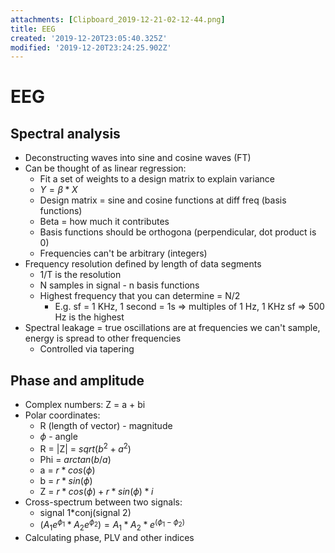 ```yaml
---
attachments: [Clipboard_2019-12-21-02-12-44.png]
title: EEG
created: '2019-12-20T23:05:40.325Z'
modified: '2019-12-20T23:24:25.902Z'
---
```


# EEG
## Spectral analysis
- Deconstructing waves into sine and cosine waves (FT)
- Can be thought of as linear regression:
  - Fit a set of weights to a design matrix to explain
variance
  - $Y=\beta*X$
  - Design matrix = sine and cosine functions at diff freq (basis functions)
  - Beta = how much it contributes
  - Basis functions should be orthogona (perpendicular, dot product is 0) 
  - Frequencies can't be arbitrary (integers)
- Frequency resolution defined by length of data segments
  - 1/T is the resolution
  - N samples in signal - n basis functions
  - Highest frequency that you can determine = N/2
    - E.g. sf = 1 KHz, 1 second = 1s => multiples of 1 Hz, 1 KHz sf => 500 Hz is the highest
- Spectral leakage = true oscillations are at frequencies we can't sample, energy is spread to other frequencies
  - Controlled via tapering
## Phase and amplitude
- Complex numbers: Z = a + bi
- Polar coordinates:
  - R (length of vector) - magnitude
  - $\phi$ - angle 
  - R = |Z| = $sqrt(b^2+a^2)$
  - Phi = $arctan(b/a)$
  - a = $r*cos(\phi)$
  - b = $r*sin(\phi)$
  - Z = $r*cos(\phi)+r*sin(\phi)*i$
- Cross-spectrum between two signals:
  - signal 1*conj(signal 2)
  - $(A_1e^{\phi_1}*A_2e^{\phi_2})=A_1*A_2*e^(\phi_1-\phi_2)$
- Calculating phase, PLV and other indices

